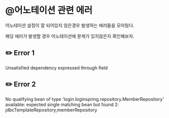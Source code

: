 # @어노테이션 관련 에러

어노테이션 설정이 잘 되어있지 않은경우 발생하는 에러들을 모아뒀다.

해당 에러가 발생할 경우 어노테이션에 문제가 있지않은지 확인해보자.

## ✏️ Error 1

Unsatisfied dependency expressed through field

## ✏️ Error 2

No qualifying bean of type 'login.loginspring.repository.MemberRepository' available: expected single matching bean but found 2: jdbcTemplateRepository,memberRepository